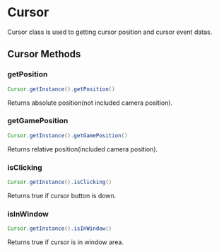 # Cursor
Cursor class is used to getting cursor position and cursor event datas. 

## Cursor Methods
### getPosition
```java
Cursor.getInstance().getPosition()
```
Returns absolute position(not included camera position).

### getGamePosition
```java
Cursor.getInstance().getGamePosition()
```
Returns relative position(included camera position).

### isClicking
```java
Cursor.getInstance().isClicking()
```
Returns true if cursor button is down.

### isInWindow
```java
Cursor.getInstance().isInWindow()
```
Returns true if cursor is in window area.